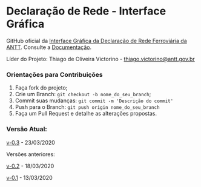 # Declaração de Rede - Interface Gráfica

GitHub oficial da [Interface Gráfica da Declaração de Rede Ferroviária da ANTT](https://declaracaoderedev032.imfast.io/DR_Interface_Grafica.html). Consulte a [Documentação](https://declaracaoderedev032.imfast.io/Markdown_DR.html).

Líder do Projeto: Thiago de Oliveira Victorino - thiago.victorino@antt.gov.br

### Orientações para Contribuições

1. Faça fork do projeto;
2. Crie um Branch: `git checkout -b nome_do_seu_branch`;
3. Commit suas mudanças: `git commit -m 'Descrição do commit'`
4. Push para o Branch: `git push origin nome_do_seu_branch`
5. Faça um Pull Request e detalhe as alterações propostas.

### Versão Atual:

[v-0.3](https://declaracaoderedev032.imfast.io/DR_Interface_Grafica.html) - 23/03/2020

Versões anteriores:

[v-0.2](https://declaracaoderedev02.imfast.io/DR_Interface_Grafica.html) - 18/03/2020

[v-0.1](https://declaracaoderedev01.imfast.io/DR_Interface_Grafica.html) - 13/03/2020
